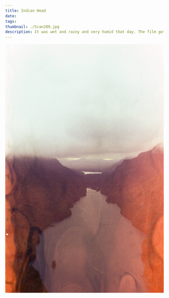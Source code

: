 ```yaml
---
title: Indian Head
date: 
tags: 
thumbnail: ./Scan289.jpg
description: It was wet and rainy and very humid that day. The film got a little wet. But it feels nice to be outside in nature.
---
```

![Indian Head](./Scan291.jpg)